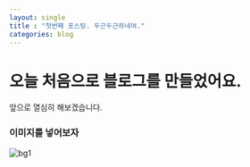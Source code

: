 ```yaml
---
layout: single
title : "첫번째 포스팅. 두근두근하네여."
categories: blog
---
```


# 오늘 처음으로 블로그를 만들었어요.

앞으로 열심히 해보겠습니다.

### 이미지를 넣어보자

![bg1](../images/bg1.png)

